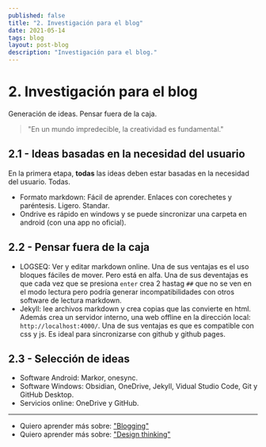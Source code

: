 ```yaml
---
published: false
title: "2. Investigación para el blog"
date: 2021-05-14
tags: blog
layout: post-blog
description: "Investigación para el blog."
---
```


# 2. Investigación para el blog
Generación de ideas. Pensar fuera de la caja.
> "En un mundo impredecible, la creatividad es fundamental."

## 2.1 - Ideas basadas en la necesidad del usuario
En la primera etapa, **todas** las ideas deben estar basadas en la necesidad del usuario. Todas.
- Formato markdown: Fácil de aprender. Enlaces con corechetes y paréntesis. Ligero. Standar.
- Ondrive es rápido en windows y se puede sincronizar una carpeta en android (con una app no oficial).

## 2.2 - Pensar fuera de la caja
- LOGSEQ: Ver y editar markdown online. Una de sus ventajas es el uso bloques fáciles de mover. Pero está en alfa. Una de sus deventajas es que cada vez que se presiona `enter` crea 2 hastag `##` que no se ven en el modo lectura pero podría generar incompatibilidades con otros software de lectura markdown.
- Jekyll: lee archivos markdown y crea copias que las convierte en html. Además crea un servidor interno, una web offline en la dirección local: `http://localhost:4000/`. Una de sus ventajas es que es compatible con css y js. Es ideal para sincronizarse con github y github pages.

## 2.3 - Selección de ideas
- Software Android: Markor, onesync.
- Software Windows: Obsidian, OneDrive, Jekyll, Vidual Studio Code, Git y GitHub Desktop.
- Servicios online: OneDrive y GitHub.

***

- Quiero aprender más sobre: ["Blogging"](../00/blog)
- Quiero aprender más sobre: ["Design thinking"](../00/design-thinking)
